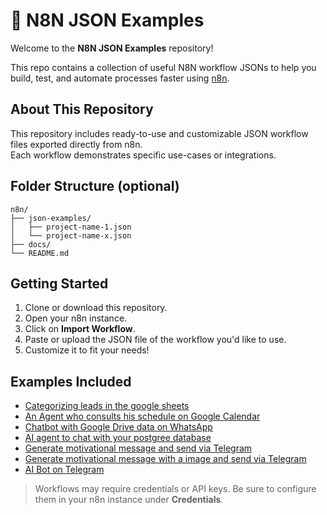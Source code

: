 # 🧩 N8N JSON Examples
Welcome to the **N8N JSON Examples** repository!  

This repo contains a collection of useful N8N workflow JSONs to help you build, test, and automate processes faster using [n8n](https://n8n.io).

## About This Repository
This repository includes ready-to-use and customizable JSON workflow files exported directly from n8n.  
Each workflow demonstrates specific use-cases or integrations.

## Folder Structure (optional)
```
n8n/
├── json-examples/
│   ├── project-name-1.json
│   └── project-name-x.json
├── docs/
└── README.md
```

## Getting Started
1. Clone or download this repository.
2. Open your n8n instance.
3. Click on **Import Workflow**.
4. Paste or upload the JSON file of the workflow you'd like to use.
5. Customize it to fit your needs!

## Examples Included
- [Categorizing leads in the google sheets](/json-examples/ai-agent-categorizing-leads-google-sheets.json)
- [An Agent who consults his schedule on Google Calendar](/json-examples/ai-agent-check-google-calendar.json)
- [Chatbot with Google Drive data on WhatsApp](/json-examples/ai-agent-google-drive-and-whatsapp.json)
- [AI agent to chat with your postgree database](/json-examples/ai-agent-query-postgree-database.json)
- [Generate motivational message and send via Telegram](/json-examples/ai-agent-telegram_message.json)
- [Generate motivational message with a image and send via Telegram](/json-examples/ai-agent-image-and-message-telegram.json)
- [AI Bot on Telegram](/json-examples/ai-telegram-bot.json)

> Workflows may require credentials or API keys. Be sure to configure them in your n8n instance under **Credentials**.